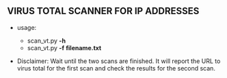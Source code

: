 ## VIRUS TOTAL SCANNER FOR IP ADDRESSES
- usage:
  - scan_vt.py **-h**
  - scan_vt.py **-f**  **filename.txt**
  
- Disclaimer: Wait until the two scans are finished. It will report the URL to virus total for the first scan and check the results for the second scan.
